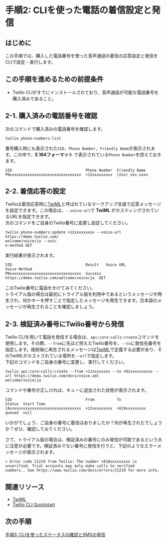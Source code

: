 #  手順2: CLIを使った電話の着信設定と発信
## はじめに
この手順では、購入した電話番号を使った音声通話の着信の応答設定と発信をCLIで設定・実行します。

## この手順を進めるための前提条件
- Twilio CLIがすでにインストールされており、音声通話が可能な電話番号を購入済みであること。

## 2-1. 購入済みの電話番号を確認

次のコマンドで購入済みの電話番号を確認します。

```
twilio phone-numbers:list
```
番号購入時にも表示された`SID, Phone Number, Friendly Name`が表示されます。この中で、__E.164フォーマット__ で表示されている`Phone Number`を控えておきます。
```
SID                                 Phone Number  Friendly Name
PNxxxxxxxxxxxxxxxxxxxxxxxxxxxxxxxx  +12xxxxxxxxx  (2xx) xxx-xxxx
```

## 2-2. 着信応答の設定

Twilioは着信応答時に[TwiML](https://jp.twilio.com/docs/voice/twiml)と呼ばれているマークアップ言語で応答メッセージを設定できます。この場合は、`--voice-url`で __TwiML__ がホスティングされているURLを指定できます。  
次のコマンドをご自身のTwilio番号に変更し設定してください。
```
twilio phone-numbers:update +12xxxxxxxxx --voice-url https://demo.twilio.com/
welcome/voice/ja --voic
e-method GET
```
実行結果が表示されます。
```
SID                                 Result   Voice URL                               Voice Method
PNxxxxxxxxxxxxxxxxxxxxxxxxxxxxxxxx  Success  https://demo.twilio.com/welcome/voice/ja  GET
```
このTwilio番号に電話をかけてみてください。  
トライアル版の場合は最初にトライアル版を利用中であるというメッセージが再生され、何かキーを押すことで指定したメッセージを再生できます。日本語のメッセージが再生されることを確認しましょう。

## 2-3. 検証済み番号にTwilio番号から発信

Twilio CLIを用いて電話を発信する場合は、`api:core:calls:create`コマンドを使用します。その際、`--from`に先ほど控えたTwilio番号を、`--to`に発信先番号を指定します。接続後に再生されるメッセージは[TwiML](https://jp.twilio.com/docs/voice/twiml)で定義する必要があり、そのTwiMLがホストされている場所を`--url`で指定します。  
下記のコマンドをご自身の番号に変更し、実行してください。
```
twilio api:core:calls:create --from +12xxxxxxxx --to +81xxxxxxxxxx --url https://demo.twilio.com/docs/voice.xml
welcome/voice/ja
```
コマンドや番号が正しければ、キューに追加された状態が表示されます。
```
SID                                 From          To             Status  Start Time
CAxxxxxxxxxxxxxxxxxxxxxxxxxxxxxxxx  +12xxxxxxxxx  +819xxxxxxxxx  queued  null
```
いかがでしょう、ご自身の番号に着信はありましたか？何が再生されたでしょうか？ぜひ、確認してみてください。

さて、トライアル版の場合は、検証済みの番号にのみ発信が可能であるという点に注意が必要です。検証済みでない番号に発信を行うと、下記のようなエラーメッセージが表示されます。

```
» Error code 21219 from Twilio: The number +818xxxxxxxxx is unverified. Trial accounts may only make calls to verified
numbers.. See https://www.twilio.com/docs/errors/21219 for more info.
```

## 関連リソース

- [TwiML](https://jp.twilio.com/docs/voice/twiml)
- [Twilio CLI Quickstart](https://www.twilio.com/docs/twilio-cli/quickstart)



## 次の手順
[手順3: CLIを使ったステータスの確認とSMSの発信](./02-03-Watch-SMS.md)
